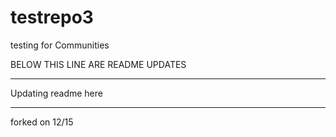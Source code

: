 # testrepo3

testing for Communities

BELOW THIS LINE ARE README UPDATES
_____________________


Updating readme here

____________________
forked on 12/15
